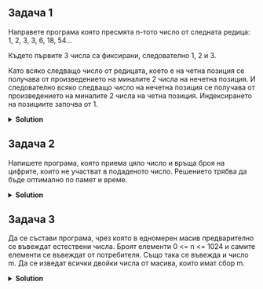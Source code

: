 ## Задача 1

Направете програма която пресмята n-тото число от следната редица: 1, 2, 3, 3, 6, 18, 54...

Където първите 3 числа са фиксирани, следователно 1, 2 и 3.

Като всяко следващо число от редицата, което е на четна позиция се получава от произведението на миналите 2 числа на нечетна позиция. И следователно всяко следващо число на нечетна позиция се получава от произведението на миналите 2 числа на четна позиция. Индексирането на позициите започва от 1.

<details><summary><b>Solution</b></summary> 
<p>

```cpp
unsigned long long sequenceN(int n) {
    int f = 1, s = 2, t = 3;
    
    if (n <= 3) {
        return n;
    }

    for (int i = 4; i <= n; i++) {
        unsigned long long next = f * t;
        f = s;
        s = t;
        t = next;
    }

    return t;
}
```

</p>
</details>

## Задача 2

Напишете програма, която приема цяло число и връща броя на цифрите, които не участват в подаденото число. Решението трябва да бъде оптимално по памет и време.

<details><summary><b>Solution</b></summary> 
<p>

```cpp
const int MAX_DIGIT_COUNT = 10;

int missingDigitsCount(int n) {
 
    bool digits[MAX_DIGIT_COUNT] = { 0 };
    if (n == 0) {
        return 9;
    }
 
    if (n < 0) {
        n = -n;
    }
 
    while (n != 0) {
        int lastDigit = n % 10;
        digits[lastDigit] = true;
        n /= 10;
    }
    int counter = 0;
    for (int i = 0; i < MAX_DIGIT_COUNT; i++) {
        if (!digits[i]) {
            counter++;
        }
    }
    return counter;
}
```

</p>
</details>


## Задача 3

Да се състави програма, чрез която в едномерен масив предварително се въвеждат естествени числа. Броят елементи 0 <= n <= 1024 и самите елементи се въвеждат от потребителя. Също така се въвежда и число m. Да се изведат всички двойки числа от масива, които имат сбор m.

<details><summary><b>Solution</b></summary> 
<p>

```cpp
const int MAX_LEN = 1024;
 
bool hasBeenFound(int found[], int foundSize, int num) {
    for (int i = 0; i < foundSize; i++) {
        if (found[i] == num) {
            return true;
        }
    }
    return false;
}
 
void findPairs(int arr[], int n, int m) {
 
    int found[MAX_LEN];
    int foundSize = 0;
    for (int i = 0; i < n; i++) {
        for (int j = 0; j < n; j++) {
            if (arr[i] + arr[j] == m && i != j && !hasBeenFound(found, foundSize, arr[i])) {
                std::cout << arr[i] << ' ' << arr[j] << std::endl;
                found[foundSize++] = arr[i];
                found[foundSize++] = arr[j];
            }
        }
    }
 
}
 
void input(int arr[], int n) {
    for (int i = 0; i < n; i++) {
        std::cin >> arr[i];
    }
}
```

</p>
</details>